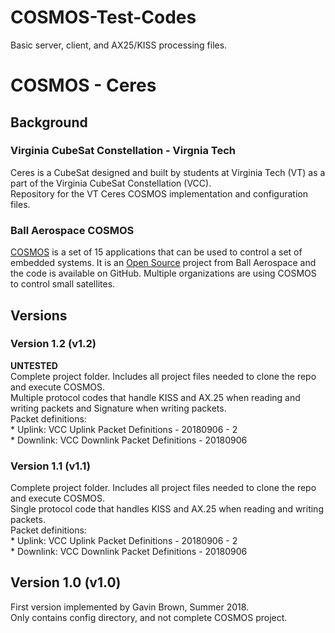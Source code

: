 # COSMOS-Test-Codes
Basic server, client, and AX25/KISS processing files.

# COSMOS - Ceres

## Background
### Virginia CubeSat Constellation - Virgnia Tech
Ceres is a CubeSat designed and built by students at Virginia Tech (VT) as a part of the Virginia CubeSat Constellation (VCC).  
Repository for the VT Ceres COSMOS implementation and configuration files.

### Ball Aerospace COSMOS
[COSMOS](https://cosmosrb.com/) is a set of 15 applications that can be used to control a set of embedded systems.  It is an [Open Source](https://github.com/BallAerospace/COSMOS) project from Ball Aerospace and the code is available on GitHub.  Multiple organizations are using COSMOS to control small satellites.

## Versions
### Version 1.2 (v1.2)
**UNTESTED**  
Complete project folder.  Includes all project files needed to clone the repo and execute COSMOS.  
Multiple protocol codes that handle KISS and AX.25 when reading and writing packets and Signature when writing packets.  
Packet definitions:  
    * Uplink: VCC Uplink Packet Definitions - 20180906 - 2  
    * Downlink: VCC Downlink Packet Definitions - 20180906  

### Version 1.1 (v1.1)
Complete project folder.  Includes all project files needed to clone the repo and execute COSMOS.  
Single protocol code that handles KISS and AX.25 when reading and writing packets.  
Packet definitions:  
    * Uplink: VCC Uplink Packet Definitions - 20180906 - 2  
    * Downlink: VCC Downlink Packet Definitions - 20180906  

## Version 1.0 (v1.0)
First version implemented by Gavin Brown, Summer 2018.  
Only contains config directory, and not complete COSMOS project.  

